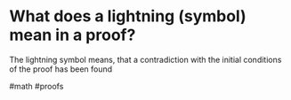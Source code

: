 # What does a lightning (symbol) mean in a proof?

The lightning symbol means, that a contradiction with the initial conditions of the proof has been found

#math #proofs 